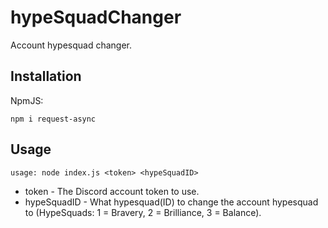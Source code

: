 # hypeSquadChanger
Account hypesquad changer.

## Installation
NpmJS:
```
npm i request-async
```

## Usage
```
usage: node index.js <token> <hypeSquadID>
```

- token - The Discord account token to use.
- hypeSquadID - What hypesquad(ID) to change the account hypesquad to (HypeSquads: 1 = Bravery, 2 = Brilliance, 3 = Balance).